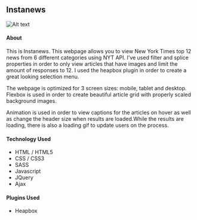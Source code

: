 
## Instanews 
![Alt text](https://github.com/annakviese/instanews/blob/master/documentation/images/Screen%20Shot%202016-10-17%20at%209.45.40%20PM.png?raw=true)

#### About
This is Instanews. 
This webpage allows you to view New York Times top 12 news from 6 different categories using NYT API. I’ve used filter and splice properties in order to only view articles that have images and limit the amount of responses to 12. I used the heapbox plugin in order to create a great looking selection menu.

The webpage is optimized for 3 screen sizes: mobile, tablet and desktop. Flexbox is used in order to create beautiful article grid with properly scaled background images. 

Animation is used in order to view captions for the articles on hover as well as change the header size when results are loaded.While the results are loading, there is also a loading gif to update users on the process. 

 

#### Technology Used

* HTML / HTML5
* CSS / CSS3
* SASS 
* Javascript
* JQuery 
* Ajax

#### Plugins Used 

* Heapbox



